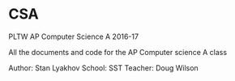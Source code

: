 # CSA

PLTW AP Computer Science A 2016-17

All the documents and code for the AP Computer science A class


Author: Stan Lyakhov
School: SST
Teacher: Doug Wilson 

